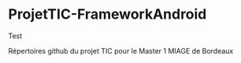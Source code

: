 ProjetTIC-FrameworkAndroid
==========================

Test

Répertoires github du projet TIC pour le Master 1 MIAGE de Bordeaux
